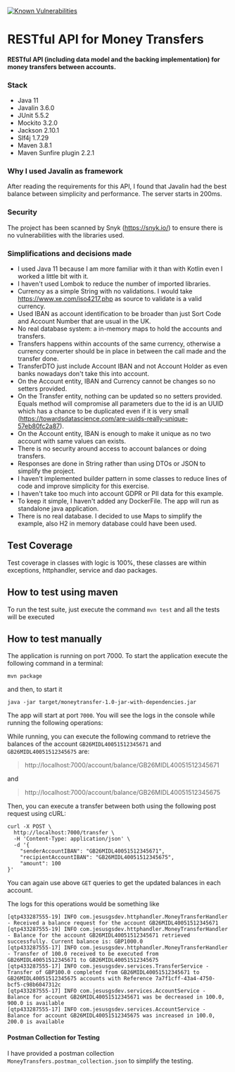 [![Known Vulnerabilities](https://snyk.io/test/github/jesusgsdev/moneytransferexample/badge.svg?targetFile=pom.xml)](https://snyk.io/test/github/jesusgsdev/moneytransferexample?targetFile=pom.xml)
# RESTful API for Money Transfers

#### RESTful API (including data model and the backing implementation) for money transfers between accounts.

### Stack
- Java 11
- Javalin 3.6.0
- JUnit 5.5.2
- Mockito 3.2.0
- Jackson 2.10.1
- Slf4j 1.7.29
- Maven 3.8.1
- Maven Sunfire plugin 2.2.1

### Why I used Javalin as framework
After reading the requirements for this API, I found that Javalin had the best balance between simplicity and performance. The server starts in 200ms.

### Security
The project has been scanned by Snyk (https://snyk.io/) to ensure there is no vulnerabilities with the libraries used.

### Simplifications and decisions made
- I used Java 11 because I am more familiar with it than with Kotlin even I worked a little bit with it.
- I haven't used Lombok to reduce the number of imported libraries.
- Currency as a simple String with no validations. I would take https://www.xe.com/iso4217.php as source to validate is a valid currency.
- Used IBAN as account identification to be broader than just Sort Code and Account Number that are usual in the UK.
- No real database system: a in-memory maps to hold the accounts and transfers.
- Transfers happens within accounts of the same currency, otherwise a currency converter should be in place in between the call made and the transfer done.
- TransferDTO just include Account IBAN and not Account Holder as even banks nowadays don't take this into account.
- On the Account entity, IBAN and Currency cannot be changes so no setters provided.
- On the Transfer entity, nothing can be updated so no setters provided. Equals method will compromise all parameters due to the id is an UUID which has a chance to be duplicated even if it is very small (https://towardsdatascience.com/are-uuids-really-unique-57eb80fc2a87).
- On the Account entity, IBAN is enough to make it unique as no two account with same values can exists.
- There is no security around access to account balances or doing transfers.
- Responses are done in String rather than using DTOs or JSON to simplify the project.
- I haven't implemented builder pattern in some classes to reduce lines of code and improve simplicity for this exercise.
- I haven't take too much into account GDPR or PII data for this example.
- To keep it simple, I haven't added any DockerFile. The app will run as standalone java application.
- There is no real database. I decided to use Maps to simplify the example, also H2 in memory database could have been used.

## Test Coverage
Test coverage in classes with logic is 100%, these classes are within exceptions, httphandler, service and dao packages.

## How to test using maven
To run the test suite, just execute the command `mvn test` and all the tests will be executed

## How to test manually
The application is running on port 7000.
To start the application execute the following command in a terminal:
```
mvn package
```
and then, to start it
```
java -jar target/moneytransfer-1.0-jar-with-dependencies.jar
```

The app will start at port `7000`. You will see the logs in the console while running the following operations:

While running, you can execute the following command to retrieve the balances of the account `GB26MIDL40051512345671` and `GB26MIDL40051512345675` are:
> http://localhost:7000/account/balance/GB26MIDL40051512345671

and
> http://localhost:7000/account/balance/GB26MIDL40051512345675

Then, you can execute a transfer between both using the following post request using cURL:

```
curl -X POST \
  http://localhost:7000/transfer \
  -H 'Content-Type: application/json' \
  -d '{
    "senderAccountIBAN": "GB26MIDL40051512345671",
    "recipientAccountIBAN": "GB26MIDL40051512345675",
    "amount": 100
}'
```
You can again use above `GET` queries to get the updated balances in each account.

The logs for this operations would be something like
```
[qtp433287555-19] INFO com.jesusgsdev.httphandler.MoneyTransferHandler - Received a balance request for the account GB26MIDL40051512345671
[qtp433287555-19] INFO com.jesusgsdev.httphandler.MoneyTransferHandler - Balance for the account GB26MIDL40051512345671 retrieved successfully. Current balance is: GBP1000.0
[qtp433287555-17] INFO com.jesusgsdev.httphandler.MoneyTransferHandler - Transfer of 100.0 received to be executed from GB26MIDL40051512345671 to GB26MIDL40051512345675
[qtp433287555-17] INFO com.jesusgsdev.services.TransferService - Transfer of GBP100.0 completed from GB26MIDL40051512345671 to GB26MIDL40051512345675 accounts with Reference 7a7f1cff-43a4-4750-bcf5-c98b6047312c
[qtp433287555-17] INFO com.jesusgsdev.services.AccountService - Balance for account GB26MIDL40051512345671 was be decreased in 100.0, 900.0 is available
[qtp433287555-17] INFO com.jesusgsdev.services.AccountService - Balance for account GB26MIDL40051512345675 was increased in 100.0, 200.0 is available
```

#### Postman Collection for Testing
I have provided a postman collection `MoneyTransfers.postman_collection.json` to simplify the testing.